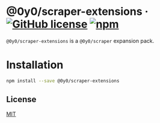 # @0y0/scraper-extensions · [![GitHub license](https://img.shields.io/badge/license-MIT-blue.svg)](https://github.com/o0y0o/web-scraper/blob/master/LICENSE) [![npm](https://img.shields.io/npm/v/@0y0/scraper-extensions.svg)](https://www.npmjs.com/package/@0y0/scraper-extensions)

`@0y0/scraper-extensions` is a `@0y0/scraper` expansion pack.

# Installation

```sh
npm install --save @0y0/scraper-extensions
```

## License

[MIT](https://github.com/o0y0o/web-scraper/blob/master/LICENSE)
